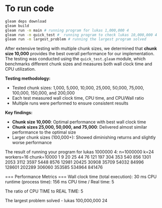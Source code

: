 # To run code
```sh
gleam deps download
gleam build
gleam run -m main # running program for lukas 1,000,000 4
gleam run -m quick_test #  running program to check lukas 10,000,000 4 with different chunk sizes.
gleam run -m largest_problem # running the largest program solved
```

After extensive testing with multiple chunk sizes, we determined that **chunk size 10,000** provides the best overall performance for our implementation. The testing was conducted using the `quick_test.gleam` module, which benchmarks different chunk sizes and measures both wall clock time and CPU utilization.

**Testing methodology:**
- Tested chunk sizes: 1,000, 5,000, 10,000, 25,000, 50,000, 75,000, 100,000, 150,000, and 200,000
- Each test measured wall clock time, CPU time, and CPU/Wall ratio
- Multiple runs were performed to ensure consistent results

**Key findings:**
- **Chunk size 10,000**: Optimal performance with best wall clock time
- **Chunk sizes 25,000, 50,000, and 75,000**: Delivered almost similar performance to the optimal size
- Larger chunk sizes (100,000+): Showed diminishing returns and slightly worse performance

The result of running your program for lukas 1000000 4:
n=1000000 k=24 workers=16 chunk=10000
1
9
20
25
44
76
121
197
304
353
540
856
1301
2053
3112
3597
5448
8576
12981
20425
30908
35709
54032
84996
128601
202289
306060
353585
534964
841476

=== Performance Metrics ===
Wall clock time (total execution): 30 ms
CPU runtime (process time): 156 ms
CPU time / Real time: 5

The ratio of CPU TIME to REAL TIME: 5

The largest problem solved - lukas 100,000,000 24